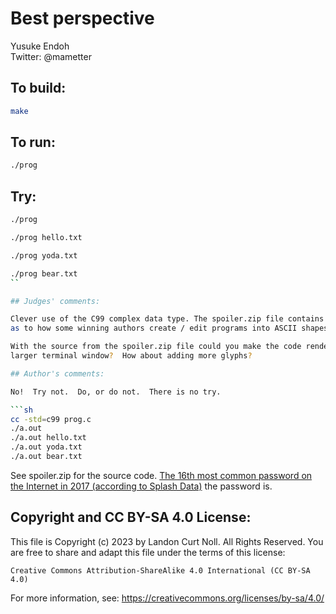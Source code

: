 # Best perspective

Yusuke Endoh  
Twitter: @mametter  

## To build:

```sh
make
```

## To run:

```sh
./prog
```

## Try:

```sh
./prog

./prog hello.txt

./prog yoda.txt

./prog bear.txt
``

## Judges' comments:

Clever use of the C99 complex data type. The spoiler.zip file contains clues
as to how some winning authors create / edit programs into ASCII shapes.

With the source from the spoiler.zip file could you make the code render for a
larger terminal window?  How about adding more glyphs?

## Author's comments:

No!  Try not.  Do, or do not.  There is no try.

```sh
cc -std=c99 prog.c
./a.out
./a.out hello.txt
./a.out yoda.txt
./a.out bear.txt
```

See spoiler.zip for the source code.
[The 16th most common password on the Internet in 2017 (according to Splash Data)][1] the password is.

[1]: https://en.wikipedia.org/wiki/List_of_the_most_common_passwords

## Copyright and CC BY-SA 4.0 License:

This file is Copyright (c) 2023 by Landon Curt Noll.  All Rights Reserved.
You are free to share and adapt this file under the terms of this license:

    Creative Commons Attribution-ShareAlike 4.0 International (CC BY-SA 4.0)

For more information, see: https://creativecommons.org/licenses/by-sa/4.0/
